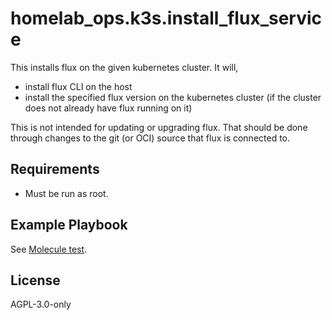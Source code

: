 homelab_ops.k3s.install_flux_service
====================================

This installs flux on the given kubernetes cluster. It will,
- install flux CLI on the host
- install the specified flux version on the kubernetes cluster (if the cluster does not already have flux running on it)

This is not intended for updating or upgrading flux. That should be done through changes to the git (or OCI) source that flux is connected to.

Requirements
------------

- Must be run as root.

Example Playbook
----------------

See [Molecule test](../../molecule/default/converge.yml).

License
-------

AGPL-3.0-only
